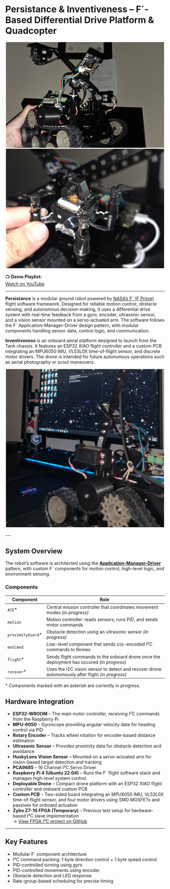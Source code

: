 # Persistance & Inventiveness – F´-Based Differential Drive Platform & Quadcopter

<p align="center">
  <img src="img/bot.jpg" alt="Tank Robot" width="500"/>
  <img src="img/drone.jpg" alt="Drone" width="500"/>
</p>

📺 <strong>Demo Playlist:</strong>  
<a href="https://youtube.com/playlist?list=PLc2_zoZcQme6YFMZ-624sp3PF5laEbIG0&si=dT59qtRuxb4fQL4O" target="_blank">Watch on YouTube</a>


---

**Persistance** is a modular ground robot powered by <a href="https://github.com/nasa/fprime" target="_blank">NASA’s F´ (F Prime)</a> flight software framework. Designed for reliable motion control, obstacle sensing, and autonomous decision-making, it uses a differential drive system with real-time feedback from a gyro, encoder, ultrasonic sensor, and a vision sensor mounted on a servo-actuated arm. The software follows the F´ Application–Manager–Driver design pattern, with modular components handling sensor data, control logic, and communication.

**Inventiveness** is an onboard aerial platform designed to launch from the Tank chassis. It features an ESP32 XIAO flight controller and a custom PCB integrating an MPU6050 IMU, VL53L0X time-of-flight sensor, and discrete motor drivers. The drone is intended for future autonomous operations such as aerial photography or scout maneuvers.

<p align="center">
  <img src="img/deploy.gif" alt="Drone Deployment" width="500"/>
</p>
---

## System Overview

The robot’s software is architected using the <a href="https://fprime.jpl.nasa.gov/latest/docs/user-manual/design-patterns/app-man-drv/" target="_blank"><strong>Application-Manager-Driver</strong></a> pattern, with custom F´ components for motion control, high-level logic, and environment sensing.

### Components

| Component     | Role                                                                                     |
|---------------|------------------------------------------------------------------------------------------|
| `ACE`*        | Central mission controller that coordinates movement modes *(in progress)*               |
| `motion`      | Motion controller: reads sensors, runs PID, and sends motor commands                     |
| `proximityGuard`* | Obstacle detection using an ultrasonic sensor *(in progress)*                        |
| `motCmnd`     | Low-level component that sends `U16`-encoded I²C commands to Romeo                       |
| `flight`*     | Sends flight commands to the onboard drone once the deployment has occured  *(in progress)* |
| `recover`*     | Uses the I2C vision sensor to detect and recover drone autonomously after flight  *(in progress)* |

\* Components marked with an asterisk are currently in progress.


## Hardware Integration

- **ESP32-WROOM** – The main motor controller, receiving I²C commands from the Raspberry Pi  
- **MPU-6050** – Gyroscope providing angular velocity data for heading control via PID  
- **Rotary Encoder** – Tracks wheel rotation for encoder-based distance estimation  
- **Ultrasonic Sensor** – Provides proximity data for obstacle detection and avoidance  
- **HuskyLens Vision Sensor** – Mounted on a servo-actuated arm for vision-based target detection and tracking  
- **PCA9685** – 16 Channel I²C Servo Driver 
- **Raspberry Pi 4 (Ubuntu 22.04)** – Runs the F´ flight software stack and manages high-level system control  
- **Deployable Drone** – Compact drone platform with an ESP32 XIAO flight controller and onboard custom PCB  
- **Custom PCB** – Two-sided board integrating an MPU6050 IMU, VL53L0X time-of-flight sensor, and four motor drivers using SMD MOSFETs and passives for onboard actuation  
- **Zybo Z7-10 FPGA (Temporary)** – Previous test setup for hardware-based I²C slave implementation  
  → [View FPGA I²C project on GitHub](https://github.com/Robles-C/FPrime-Robot/tree/main/verilog)


---

## Key Features

- Modular F´ component architecture
- I²C command packing: 1 byte direction control + 1 byte speed control
- PID-controlled turning using gyro
- PID-controlled movements using encoder
- Obstacle detection and LED response
- Rate-group-based scheduling for precise timing

